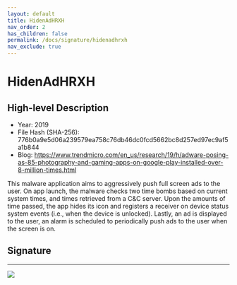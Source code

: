 ```yaml
---
layout: default
title: HidenAdHRXH
nav_order: 2
has_children: false
permalink: /docs/signature/hidenadhrxh
nav_exclude: true
---
```


# HidenAdHRXH

## High-level Description

* Year: 2019
* File Hash (SHA-256): 776b0a9e5d06a239579ea758c76db46dc0fcd5662bc8d257ed97ec9af5a1b844
* Blog: https://www.trendmicro.com/en_us/research/19/h/adware-posing-as-85-photography-and-gaming-apps-on-google-play-installed-over-8-million-times.html

This malware application aims to aggressively push full screen ads to the user. On app launch, the malware checks two time bombs based on current system times, and times retrieved from a C&C server. Upon the amounts of time passed, the app hides its icon and registers a receiver on device status system events (i.e., when the device is unlocked). Lastly, an ad is displayed to the user, an alarm is scheduled to periodically push ads to the user when the screen is on.

## Signature
---

![](../../img/signatures/HidenAdHRXH.png)